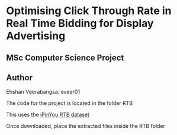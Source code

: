 # Optimising Click Through Rate in Real Time Bidding for Display Advertising

## MSc Computer Science Project

## Author
Ehshan Veerabangsa: eveer01

The code for the project is located in the folder RTB

This uses the [iPinYou RTB dataset](http://www.data.computational-advertising.org/) 

Once downloaded, place the extracted files inside the RTB folder 




